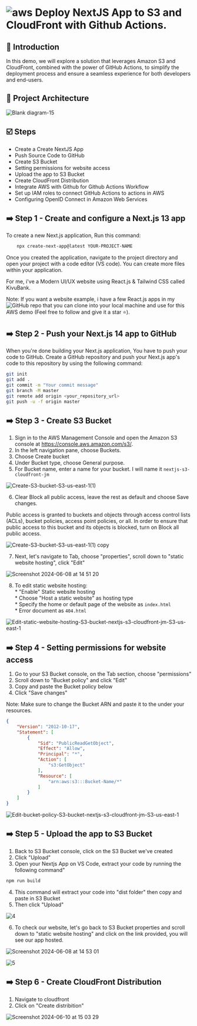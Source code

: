 # ![aws](https://github.com/julien-muke/Search-Engine-Website-using-AWS/assets/110755734/01cd6124-8014-4baa-a5fe-bd227844d263)     Deploy NextJS App to S3 and CloudFront with Github Actions.


## <a name="introduction">🤖 Introduction</a>

In this demo, we will explore a solution that leverages Amazon S3 and CloudFront, combined with the power of GitHub Actions, to simplify the deployment process and ensure a seamless experience for both developers and end-users.


## <a name="design">📐 Project Architecture</a>

![Blank diagram-15](https://github.com/julien-muke/deploy-nextjs-s3-cloudfront-github-actions/assets/110755734/050c9219-ec93-44a4-8b74-8a4aa1881314)


## <a name="steps">☑️ Steps</a>

* Create a Create NextJS App
* Push Source Code to GitHub
* Create S3 Bucket
* Setting permissions for website access
* Upload the app to S3 Bucket
* Create CloudFront Distribution
* Integrate AWS with Github for Github Actions Workflow
* Set up IAM roles to connect GitHub Actions to actions in AWS
* Configuring OpenID Connect in Amazon Web Services


## ➡️ Step 1 - Create and configure a Next.js 13 app

To create a new Next.js application, Run this command:

```bash
    npx create-next-app@latest YOUR-PROJECT-NAME
```

Once you created the application, navigate to the project directory and open your project with a code editor (VS code). You can create more files within your application.

For me, i've a Modern UI/UX website using React.js & Tailwind CSS called KivuBank.

Note: If you want a website example, i have a few React.js apps in my ![GitHub repo](https://github.com/julien-muke) that you can clone into your local machine and use for this AWS demo (Feel free to follow and give it a star ⭐).


## ➡️ Step 2 - Push your Next.js 14 app to GitHub

When you're done building your Next.js application, You have to push your code to GitHub.
Create a GitHub repository and push your Next.js app's code to this repository by using the following command:


```bash
git init
git add .
git commit -m "Your commit message"
git branch -M master
git remote add origin <your_repository_url>
git push -u -f origin master
```

## ➡️ Step 3 - Create S3 Bucket

1. Sign in to the AWS Management Console and open the Amazon S3 console at https://console.aws.amazon.com/s3/.
2. In the left navigation pane, choose Buckets.
3. Choose Create bucket
4. Under Bucket type, choose General purpose.
5. For Bucket name, enter a name for your bucket. I will name it `nextjs-s3-cloudfront-jm`

![Create-S3-bucket-S3-us-east-1(1)](https://github.com/julien-muke/deploy-nextjs-s3-cloudfront-github-actions/assets/110755734/b3a1de0d-e8fd-4715-833a-f86dc5d23269)

6. Clear Block all public access, leave the rest as default and choose Save changes.

Public access is granted to buckets and objects through access control lists (ACLs), bucket policies, access point policies, or all. In order to ensure that public access to this bucket and its objects is blocked, turn on Block all public access.

![Create-S3-bucket-S3-us-east-1(1) copy](https://github.com/julien-muke/deploy-nextjs-s3-cloudfront-github-actions/assets/110755734/60bcf88c-d314-4191-948f-be40ed5db8fd)

7. Next, let's navigate to Tab, choose "properties", scroll down to "static website hosting", click "Edit"

![Screenshot 2024-06-08 at 14 51 20](https://github.com/julien-muke/deploy-nextjs-s3-cloudfront-github-actions/assets/110755734/da5a51bb-b653-4b3b-9efc-96661e84114c)


8. To edit static website hosting:
    <br>* "Enable" Static website hosting
    <br>* Choose "Host a static website" as hosting type
    <br>* Specify the home or default page of the website as `index.html`
    <br>* Error document as `404.html`


![Edit-static-website-hosting-S3-bucket-nextjs-s3-cloudfront-jm-S3-us-east-1](https://github.com/julien-muke/deploy-nextjs-s3-cloudfront-github-actions/assets/110755734/2dd6d6aa-06a6-41aa-932e-bc9a7093196a)

## ➡️ Step 4 - Setting permissions for website access

1. Go to your S3 Bucket console, on the Tab section, choose "permissions"
2. Scroll down to "Bucket policy" and click "Edit"
3. Copy and paste the Bucket policy below
4. Click "Save changes"

Note: Make sure to change the Bucket ARN and paste it to the under your resources.


```json
{
    "Version": "2012-10-17",
    "Statement": [
        {
            "Sid": "PublicReadGetObject",
            "Effect": "Allow",
            "Principal": "*",
            "Action": [
                "s3:GetObject"
            ],
            "Resource": [
                "arn:aws:s3:::Bucket-Name/*"
            ]
        }
    ]
}
```


![Edit-bucket-policy-S3-bucket-nextjs-s3-cloudfront-jm-S3-us-east-1](https://github.com/julien-muke/deploy-nextjs-s3-cloudfront-github-actions/assets/110755734/e0fcf416-57cd-44f5-8cc9-ac43e365ce9f)


## ➡️ Step 5 - Upload the app to S3 Bucket

1. Back to S3 Bucket console, click on the S3 Bucket we've created
2. Click "Upload"
3. Open your Nextjs App on VS Code, extract your code by running the following command"

```bash
npm run build
```

4. This command will extract your code into "dist folder" then copy and paste in S3 Bucket
5. Then click "Upload"

![4](https://github.com/julien-muke/deploy-nextjs-s3-cloudfront-github-actions/assets/110755734/eadae769-6ca4-4e5f-93de-67ecd2ce8e3b)

6. To check our website, let's go back to S3 Bucket properties and scroll down to "static website hosting" and click on the link provided, you will see our app hosted.

![Screenshot 2024-06-08 at 14 53 01](https://github.com/julien-muke/deploy-nextjs-s3-cloudfront-github-actions/assets/110755734/b76df35a-1055-47a6-81c3-0d63286b557c)

![5](https://github.com/julien-muke/deploy-nextjs-s3-cloudfront-github-actions/assets/110755734/aede3fe5-528e-4c0e-9e26-94e28c6df337)


## ➡️ Step 6 - Create CloudFront Distribution

1. Navigate to cloudfront
2. Click on "Create distribition"

![Screenshot 2024-06-10 at 15 03 29](https://github.com/julien-muke/deploy-nextjs-s3-cloudfront-github-actions/assets/110755734/5b39b6be-703a-4503-a4f3-28e95b025bea)






